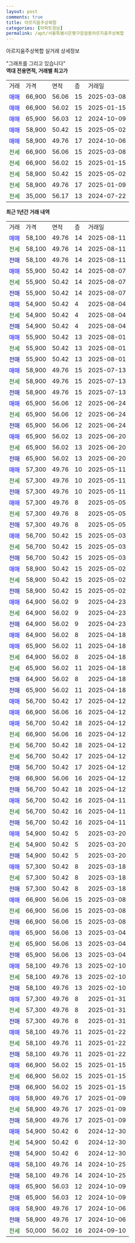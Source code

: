 ```yaml
---
layout: post
comments: true
title: 아르지움주상복합
categories: [아파트정보]
permalink: /apt/서울특별시은평구응암동아르지움주상복합
---
```


아르지움주상복합 실거래 상세정보

<script type="text/javascript">
  google.charts.load('current', {'packages':['line', 'corechart']});
  google.charts.setOnLoadCallback(drawChart);

  function drawChart() {
    var data = new google.visualization.DataTable();
    data.addColumn('date', '거래일');
    data.addColumn('number', "매매");
    data.addColumn('number', "전세");
    data.addColumn('number', "전매");

    data.addRows([[new Date(Date.parse("2025-08-11")), 58100, null, null], [new Date(Date.parse("2025-08-11")), null, 58100, null], [new Date(Date.parse("2025-08-11")), null, null, 58100], [new Date(Date.parse("2025-08-07")), 55900, null, null], [new Date(Date.parse("2025-08-07")), null, 55900, null], [new Date(Date.parse("2025-08-07")), null, null, 55900], [new Date(Date.parse("2025-08-04")), 54900, null, null], [new Date(Date.parse("2025-08-04")), null, 54900, null], [new Date(Date.parse("2025-08-04")), null, null, 54900], [new Date(Date.parse("2025-08-01")), 55900, null, null], [new Date(Date.parse("2025-08-01")), null, 55900, null], [new Date(Date.parse("2025-08-01")), null, null, 55900], [new Date(Date.parse("2025-07-13")), 58900, null, null], [new Date(Date.parse("2025-07-13")), null, 58900, null], [new Date(Date.parse("2025-07-13")), null, null, 58900], [new Date(Date.parse("2025-06-24")), 65900, null, null], [new Date(Date.parse("2025-06-24")), null, 65900, null], [new Date(Date.parse("2025-06-24")), null, null, 65900], [new Date(Date.parse("2025-06-20")), 65900, null, null], [new Date(Date.parse("2025-06-20")), null, 65900, null], [new Date(Date.parse("2025-06-20")), null, null, 65900], [new Date(Date.parse("2025-05-11")), 57300, null, null], [new Date(Date.parse("2025-05-11")), null, 57300, null], [new Date(Date.parse("2025-05-11")), null, null, 57300], [new Date(Date.parse("2025-05-05")), 57300, null, null], [new Date(Date.parse("2025-05-05")), null, 57300, null], [new Date(Date.parse("2025-05-05")), null, null, 57300], [new Date(Date.parse("2025-05-03")), 56700, null, null], [new Date(Date.parse("2025-05-03")), null, 56700, null], [new Date(Date.parse("2025-05-03")), null, null, 56700], [new Date(Date.parse("2025-05-02")), 58900, null, null], [new Date(Date.parse("2025-05-02")), null, 58900, null], [new Date(Date.parse("2025-05-02")), null, null, 58900], [new Date(Date.parse("2025-04-23")), 64900, null, null], [new Date(Date.parse("2025-04-23")), null, 64900, null], [new Date(Date.parse("2025-04-23")), null, null, 64900], [new Date(Date.parse("2025-04-18")), 64900, null, null], [new Date(Date.parse("2025-04-18")), 65900, null, null], [new Date(Date.parse("2025-04-18")), null, 64900, null], [new Date(Date.parse("2025-04-18")), null, 65900, null], [new Date(Date.parse("2025-04-18")), null, null, 64900], [new Date(Date.parse("2025-04-18")), null, null, 65900], [new Date(Date.parse("2025-04-12")), 56700, null, null], [new Date(Date.parse("2025-04-12")), 66900, null, null], [new Date(Date.parse("2025-04-12")), 56700, null, null], [new Date(Date.parse("2025-04-12")), null, 66900, null], [new Date(Date.parse("2025-04-12")), null, 56700, null], [new Date(Date.parse("2025-04-12")), null, 56700, null], [new Date(Date.parse("2025-04-12")), null, null, 56700], [new Date(Date.parse("2025-04-12")), null, null, 66900], [new Date(Date.parse("2025-04-12")), null, null, 56700], [new Date(Date.parse("2025-04-11")), 56700, null, null], [new Date(Date.parse("2025-04-11")), null, 56700, null], [new Date(Date.parse("2025-04-11")), null, null, 56700], [new Date(Date.parse("2025-03-20")), 54900, null, null], [new Date(Date.parse("2025-03-20")), null, 54900, null], [new Date(Date.parse("2025-03-20")), null, null, 54900], [new Date(Date.parse("2025-03-18")), 57300, null, null], [new Date(Date.parse("2025-03-18")), null, 57300, null], [new Date(Date.parse("2025-03-18")), null, null, 57300], [new Date(Date.parse("2025-03-08")), 66900, null, null], [new Date(Date.parse("2025-03-08")), null, 66900, null], [new Date(Date.parse("2025-03-08")), null, null, 66900], [new Date(Date.parse("2025-03-04")), 65900, null, null], [new Date(Date.parse("2025-03-04")), null, 65900, null], [new Date(Date.parse("2025-03-04")), null, null, 65900], [new Date(Date.parse("2025-02-10")), 58100, null, null], [new Date(Date.parse("2025-02-10")), null, 58100, null], [new Date(Date.parse("2025-02-10")), null, null, 58100], [new Date(Date.parse("2025-01-31")), 57300, null, null], [new Date(Date.parse("2025-01-31")), null, 57300, null], [new Date(Date.parse("2025-01-31")), null, null, 57300], [new Date(Date.parse("2025-01-22")), 58100, null, null], [new Date(Date.parse("2025-01-22")), null, 58100, null], [new Date(Date.parse("2025-01-22")), null, null, 58100], [new Date(Date.parse("2025-01-15")), 66900, null, null], [new Date(Date.parse("2025-01-15")), null, 66900, null], [new Date(Date.parse("2025-01-15")), null, null, 66900], [new Date(Date.parse("2025-01-09")), 58900, null, null], [new Date(Date.parse("2025-01-09")), null, 58900, null], [new Date(Date.parse("2025-01-09")), null, null, 58900], [new Date(Date.parse("2024-12-30")), 54900, null, null], [new Date(Date.parse("2024-12-30")), null, 54900, null], [new Date(Date.parse("2024-12-30")), null, null, 54900], [new Date(Date.parse("2024-10-25")), 58100, null, null], [new Date(Date.parse("2024-10-25")), null, null, 58100], [new Date(Date.parse("2024-10-09")), 65900, null, null], [new Date(Date.parse("2024-10-09")), null, null, 65900], [new Date(Date.parse("2024-10-06")), 58900, null, null], [new Date(Date.parse("2024-10-06")), null, null, 58900], [new Date(Date.parse("2024-09-10")), null, 50000, null]]);

    var options = {
      hAxis: {
        format: 'yyyy/MM/dd'
      },    
      lineWidth: 0,
      pointsVisible: true,    
      title: '최근 1년간 유형별 실거래가 분포',
      legend: { position: 'bottom' }
    };

    var formatter = new google.visualization.NumberFormat({pattern:'###,###'} );
    formatter.format(data, 1);
    formatter.format(data, 2);
    
    setTimeout(function() {
        var chart = new google.visualization.LineChart(document.getElementById('columnchart_material'));
        chart.draw(data, (options));
        document.getElementById('loading').style.display = 'none';
    }, 200);
  }
</script>


<div id="loading" style="z-index:20; display: block; margin-left: 0px">"그래프를 그리고 있습니다"</div>
<div id="columnchart_material" style="width: 95%; margin-left: 0px; display: block"></div>
<!-- contents start -->
<b>역대 전용면적, 거래별 최고가</b>
<table class="sortable">
    <tr>
      <td>거래</td>
      <td>가격</td>
      <td>면적</td>
      <td>층</td>
      <td>거래일</td>
    </tr>
        <tr>
          <td><a style="color: blue">매매</a></td>
          <td>66,900</td>
          <td>56.06</td>
          <td>15</td>
          <td>2025-03-08</td>
        </tr>            <tr>
          <td><a style="color: blue">매매</a></td>
          <td>66,900</td>
          <td>56.02</td>
          <td>15</td>
          <td>2025-01-15</td>
        </tr>            <tr>
          <td><a style="color: blue">매매</a></td>
          <td>65,900</td>
          <td>56.03</td>
          <td>12</td>
          <td>2024-10-09</td>
        </tr>            <tr>
          <td><a style="color: blue">매매</a></td>
          <td>58,900</td>
          <td>50.42</td>
          <td>15</td>
          <td>2025-05-02</td>
        </tr>            <tr>
          <td><a style="color: blue">매매</a></td>
          <td>58,900</td>
          <td>49.76</td>
          <td>17</td>
          <td>2024-10-06</td>
        </tr>        
        <tr>
              <td><a style="color: darkgreen">전세</a></td>
              <td>66,900</td>
              <td>56.06</td>
              <td>15</td>
              <td>2025-03-08</td>
            </tr>            <tr>
              <td><a style="color: darkgreen">전세</a></td>
              <td>66,900</td>
              <td>56.02</td>
              <td>15</td>
              <td>2025-01-15</td>
            </tr>            <tr>
              <td><a style="color: darkgreen">전세</a></td>
              <td>58,900</td>
              <td>50.42</td>
              <td>15</td>
              <td>2025-05-02</td>
            </tr>            <tr>
              <td><a style="color: darkgreen">전세</a></td>
              <td>58,900</td>
              <td>49.76</td>
              <td>17</td>
              <td>2025-01-09</td>
            </tr>            <tr>
              <td><a style="color: darkgreen">전세</a></td>
              <td>35,000</td>
              <td>56.17</td>
              <td>13</td>
              <td>2024-07-22</td>
            </tr>        
    
</table>

<b>최근 1년간 거래 내역</b>

<table class="sortable">
    <tr>
      <td>거래</td>
      <td>가격</td>
      <td>면적</td>
      <td>층</td>
      <td>거래일</td>
    </tr>
    <tr>
      <td><a style="color: blue">매매</a></td>
      <td>58,100</td>
      <td>49.76</td>
      <td>14</td>
      <td>2025-08-11</td>
    </tr>          <tr>
      <td><a style="color: darkgreen">전세</a></td>
      <td>58,100</td>
      <td>49.76</td>
      <td>14</td>
      <td>2025-08-11</td>
    </tr>          <tr>
      <td><a style="color: darkblue">전매</a></td>
      <td>58,100</td>
      <td>49.76</td>
      <td>14</td>
      <td>2025-08-11</td>
    </tr>          <tr>
      <td><a style="color: blue">매매</a></td>
      <td>55,900</td>
      <td>50.42</td>
      <td>14</td>
      <td>2025-08-07</td>
    </tr>          <tr>
      <td><a style="color: darkgreen">전세</a></td>
      <td>55,900</td>
      <td>50.42</td>
      <td>14</td>
      <td>2025-08-07</td>
    </tr>          <tr>
      <td><a style="color: darkblue">전매</a></td>
      <td>55,900</td>
      <td>50.42</td>
      <td>14</td>
      <td>2025-08-07</td>
    </tr>          <tr>
      <td><a style="color: blue">매매</a></td>
      <td>54,900</td>
      <td>50.42</td>
      <td>4</td>
      <td>2025-08-04</td>
    </tr>          <tr>
      <td><a style="color: darkgreen">전세</a></td>
      <td>54,900</td>
      <td>50.42</td>
      <td>4</td>
      <td>2025-08-04</td>
    </tr>          <tr>
      <td><a style="color: darkblue">전매</a></td>
      <td>54,900</td>
      <td>50.42</td>
      <td>4</td>
      <td>2025-08-04</td>
    </tr>          <tr>
      <td><a style="color: blue">매매</a></td>
      <td>55,900</td>
      <td>50.42</td>
      <td>13</td>
      <td>2025-08-01</td>
    </tr>          <tr>
      <td><a style="color: darkgreen">전세</a></td>
      <td>55,900</td>
      <td>50.42</td>
      <td>13</td>
      <td>2025-08-01</td>
    </tr>          <tr>
      <td><a style="color: darkblue">전매</a></td>
      <td>55,900</td>
      <td>50.42</td>
      <td>13</td>
      <td>2025-08-01</td>
    </tr>          <tr>
      <td><a style="color: blue">매매</a></td>
      <td>58,900</td>
      <td>49.76</td>
      <td>15</td>
      <td>2025-07-13</td>
    </tr>          <tr>
      <td><a style="color: darkgreen">전세</a></td>
      <td>58,900</td>
      <td>49.76</td>
      <td>15</td>
      <td>2025-07-13</td>
    </tr>          <tr>
      <td><a style="color: darkblue">전매</a></td>
      <td>58,900</td>
      <td>49.76</td>
      <td>15</td>
      <td>2025-07-13</td>
    </tr>          <tr>
      <td><a style="color: blue">매매</a></td>
      <td>65,900</td>
      <td>56.06</td>
      <td>12</td>
      <td>2025-06-24</td>
    </tr>          <tr>
      <td><a style="color: darkgreen">전세</a></td>
      <td>65,900</td>
      <td>56.06</td>
      <td>12</td>
      <td>2025-06-24</td>
    </tr>          <tr>
      <td><a style="color: darkblue">전매</a></td>
      <td>65,900</td>
      <td>56.06</td>
      <td>12</td>
      <td>2025-06-24</td>
    </tr>          <tr>
      <td><a style="color: blue">매매</a></td>
      <td>65,900</td>
      <td>56.02</td>
      <td>13</td>
      <td>2025-06-20</td>
    </tr>          <tr>
      <td><a style="color: darkgreen">전세</a></td>
      <td>65,900</td>
      <td>56.02</td>
      <td>13</td>
      <td>2025-06-20</td>
    </tr>          <tr>
      <td><a style="color: darkblue">전매</a></td>
      <td>65,900</td>
      <td>56.02</td>
      <td>13</td>
      <td>2025-06-20</td>
    </tr>          <tr>
      <td><a style="color: blue">매매</a></td>
      <td>57,300</td>
      <td>49.76</td>
      <td>10</td>
      <td>2025-05-11</td>
    </tr>          <tr>
      <td><a style="color: darkgreen">전세</a></td>
      <td>57,300</td>
      <td>49.76</td>
      <td>10</td>
      <td>2025-05-11</td>
    </tr>          <tr>
      <td><a style="color: darkblue">전매</a></td>
      <td>57,300</td>
      <td>49.76</td>
      <td>10</td>
      <td>2025-05-11</td>
    </tr>          <tr>
      <td><a style="color: blue">매매</a></td>
      <td>57,300</td>
      <td>49.76</td>
      <td>8</td>
      <td>2025-05-05</td>
    </tr>          <tr>
      <td><a style="color: darkgreen">전세</a></td>
      <td>57,300</td>
      <td>49.76</td>
      <td>8</td>
      <td>2025-05-05</td>
    </tr>          <tr>
      <td><a style="color: darkblue">전매</a></td>
      <td>57,300</td>
      <td>49.76</td>
      <td>8</td>
      <td>2025-05-05</td>
    </tr>          <tr>
      <td><a style="color: blue">매매</a></td>
      <td>56,700</td>
      <td>50.42</td>
      <td>15</td>
      <td>2025-05-03</td>
    </tr>          <tr>
      <td><a style="color: darkgreen">전세</a></td>
      <td>56,700</td>
      <td>50.42</td>
      <td>15</td>
      <td>2025-05-03</td>
    </tr>          <tr>
      <td><a style="color: darkblue">전매</a></td>
      <td>56,700</td>
      <td>50.42</td>
      <td>15</td>
      <td>2025-05-03</td>
    </tr>          <tr>
      <td><a style="color: blue">매매</a></td>
      <td>58,900</td>
      <td>50.42</td>
      <td>15</td>
      <td>2025-05-02</td>
    </tr>          <tr>
      <td><a style="color: darkgreen">전세</a></td>
      <td>58,900</td>
      <td>50.42</td>
      <td>15</td>
      <td>2025-05-02</td>
    </tr>          <tr>
      <td><a style="color: darkblue">전매</a></td>
      <td>58,900</td>
      <td>50.42</td>
      <td>15</td>
      <td>2025-05-02</td>
    </tr>          <tr>
      <td><a style="color: blue">매매</a></td>
      <td>64,900</td>
      <td>56.02</td>
      <td>9</td>
      <td>2025-04-23</td>
    </tr>          <tr>
      <td><a style="color: darkgreen">전세</a></td>
      <td>64,900</td>
      <td>56.02</td>
      <td>9</td>
      <td>2025-04-23</td>
    </tr>          <tr>
      <td><a style="color: darkblue">전매</a></td>
      <td>64,900</td>
      <td>56.02</td>
      <td>9</td>
      <td>2025-04-23</td>
    </tr>          <tr>
      <td><a style="color: blue">매매</a></td>
      <td>64,900</td>
      <td>56.02</td>
      <td>8</td>
      <td>2025-04-18</td>
    </tr>          <tr>
      <td><a style="color: blue">매매</a></td>
      <td>65,900</td>
      <td>56.02</td>
      <td>11</td>
      <td>2025-04-18</td>
    </tr>          <tr>
      <td><a style="color: darkgreen">전세</a></td>
      <td>64,900</td>
      <td>56.02</td>
      <td>8</td>
      <td>2025-04-18</td>
    </tr>          <tr>
      <td><a style="color: darkgreen">전세</a></td>
      <td>65,900</td>
      <td>56.02</td>
      <td>11</td>
      <td>2025-04-18</td>
    </tr>          <tr>
      <td><a style="color: darkblue">전매</a></td>
      <td>64,900</td>
      <td>56.02</td>
      <td>8</td>
      <td>2025-04-18</td>
    </tr>          <tr>
      <td><a style="color: darkblue">전매</a></td>
      <td>65,900</td>
      <td>56.02</td>
      <td>11</td>
      <td>2025-04-18</td>
    </tr>          <tr>
      <td><a style="color: blue">매매</a></td>
      <td>56,700</td>
      <td>50.42</td>
      <td>17</td>
      <td>2025-04-12</td>
    </tr>          <tr>
      <td><a style="color: blue">매매</a></td>
      <td>66,900</td>
      <td>56.06</td>
      <td>16</td>
      <td>2025-04-12</td>
    </tr>          <tr>
      <td><a style="color: blue">매매</a></td>
      <td>56,700</td>
      <td>50.42</td>
      <td>18</td>
      <td>2025-04-12</td>
    </tr>          <tr>
      <td><a style="color: darkgreen">전세</a></td>
      <td>66,900</td>
      <td>56.06</td>
      <td>16</td>
      <td>2025-04-12</td>
    </tr>          <tr>
      <td><a style="color: darkgreen">전세</a></td>
      <td>56,700</td>
      <td>50.42</td>
      <td>18</td>
      <td>2025-04-12</td>
    </tr>          <tr>
      <td><a style="color: darkgreen">전세</a></td>
      <td>56,700</td>
      <td>50.42</td>
      <td>17</td>
      <td>2025-04-12</td>
    </tr>          <tr>
      <td><a style="color: darkblue">전매</a></td>
      <td>56,700</td>
      <td>50.42</td>
      <td>17</td>
      <td>2025-04-12</td>
    </tr>          <tr>
      <td><a style="color: darkblue">전매</a></td>
      <td>66,900</td>
      <td>56.06</td>
      <td>16</td>
      <td>2025-04-12</td>
    </tr>          <tr>
      <td><a style="color: darkblue">전매</a></td>
      <td>56,700</td>
      <td>50.42</td>
      <td>18</td>
      <td>2025-04-12</td>
    </tr>          <tr>
      <td><a style="color: blue">매매</a></td>
      <td>56,700</td>
      <td>50.42</td>
      <td>16</td>
      <td>2025-04-11</td>
    </tr>          <tr>
      <td><a style="color: darkgreen">전세</a></td>
      <td>56,700</td>
      <td>50.42</td>
      <td>16</td>
      <td>2025-04-11</td>
    </tr>          <tr>
      <td><a style="color: darkblue">전매</a></td>
      <td>56,700</td>
      <td>50.42</td>
      <td>16</td>
      <td>2025-04-11</td>
    </tr>          <tr>
      <td><a style="color: blue">매매</a></td>
      <td>54,900</td>
      <td>50.42</td>
      <td>5</td>
      <td>2025-03-20</td>
    </tr>          <tr>
      <td><a style="color: darkgreen">전세</a></td>
      <td>54,900</td>
      <td>50.42</td>
      <td>5</td>
      <td>2025-03-20</td>
    </tr>          <tr>
      <td><a style="color: darkblue">전매</a></td>
      <td>54,900</td>
      <td>50.42</td>
      <td>5</td>
      <td>2025-03-20</td>
    </tr>          <tr>
      <td><a style="color: blue">매매</a></td>
      <td>57,300</td>
      <td>50.42</td>
      <td>8</td>
      <td>2025-03-18</td>
    </tr>          <tr>
      <td><a style="color: darkgreen">전세</a></td>
      <td>57,300</td>
      <td>50.42</td>
      <td>8</td>
      <td>2025-03-18</td>
    </tr>          <tr>
      <td><a style="color: darkblue">전매</a></td>
      <td>57,300</td>
      <td>50.42</td>
      <td>8</td>
      <td>2025-03-18</td>
    </tr>          <tr>
      <td><a style="color: blue">매매</a></td>
      <td>66,900</td>
      <td>56.06</td>
      <td>15</td>
      <td>2025-03-08</td>
    </tr>          <tr>
      <td><a style="color: darkgreen">전세</a></td>
      <td>66,900</td>
      <td>56.06</td>
      <td>15</td>
      <td>2025-03-08</td>
    </tr>          <tr>
      <td><a style="color: darkblue">전매</a></td>
      <td>66,900</td>
      <td>56.06</td>
      <td>15</td>
      <td>2025-03-08</td>
    </tr>          <tr>
      <td><a style="color: blue">매매</a></td>
      <td>65,900</td>
      <td>56.06</td>
      <td>13</td>
      <td>2025-03-04</td>
    </tr>          <tr>
      <td><a style="color: darkgreen">전세</a></td>
      <td>65,900</td>
      <td>56.06</td>
      <td>13</td>
      <td>2025-03-04</td>
    </tr>          <tr>
      <td><a style="color: darkblue">전매</a></td>
      <td>65,900</td>
      <td>56.06</td>
      <td>13</td>
      <td>2025-03-04</td>
    </tr>          <tr>
      <td><a style="color: blue">매매</a></td>
      <td>58,100</td>
      <td>49.76</td>
      <td>13</td>
      <td>2025-02-10</td>
    </tr>          <tr>
      <td><a style="color: darkgreen">전세</a></td>
      <td>58,100</td>
      <td>49.76</td>
      <td>13</td>
      <td>2025-02-10</td>
    </tr>          <tr>
      <td><a style="color: darkblue">전매</a></td>
      <td>58,100</td>
      <td>49.76</td>
      <td>13</td>
      <td>2025-02-10</td>
    </tr>          <tr>
      <td><a style="color: blue">매매</a></td>
      <td>57,300</td>
      <td>49.76</td>
      <td>8</td>
      <td>2025-01-31</td>
    </tr>          <tr>
      <td><a style="color: darkgreen">전세</a></td>
      <td>57,300</td>
      <td>49.76</td>
      <td>8</td>
      <td>2025-01-31</td>
    </tr>          <tr>
      <td><a style="color: darkblue">전매</a></td>
      <td>57,300</td>
      <td>49.76</td>
      <td>8</td>
      <td>2025-01-31</td>
    </tr>          <tr>
      <td><a style="color: blue">매매</a></td>
      <td>58,100</td>
      <td>49.76</td>
      <td>11</td>
      <td>2025-01-22</td>
    </tr>          <tr>
      <td><a style="color: darkgreen">전세</a></td>
      <td>58,100</td>
      <td>49.76</td>
      <td>11</td>
      <td>2025-01-22</td>
    </tr>          <tr>
      <td><a style="color: darkblue">전매</a></td>
      <td>58,100</td>
      <td>49.76</td>
      <td>11</td>
      <td>2025-01-22</td>
    </tr>          <tr>
      <td><a style="color: blue">매매</a></td>
      <td>66,900</td>
      <td>56.02</td>
      <td>15</td>
      <td>2025-01-15</td>
    </tr>          <tr>
      <td><a style="color: darkgreen">전세</a></td>
      <td>66,900</td>
      <td>56.02</td>
      <td>15</td>
      <td>2025-01-15</td>
    </tr>          <tr>
      <td><a style="color: darkblue">전매</a></td>
      <td>66,900</td>
      <td>56.02</td>
      <td>15</td>
      <td>2025-01-15</td>
    </tr>          <tr>
      <td><a style="color: blue">매매</a></td>
      <td>58,900</td>
      <td>49.76</td>
      <td>17</td>
      <td>2025-01-09</td>
    </tr>          <tr>
      <td><a style="color: darkgreen">전세</a></td>
      <td>58,900</td>
      <td>49.76</td>
      <td>17</td>
      <td>2025-01-09</td>
    </tr>          <tr>
      <td><a style="color: darkblue">전매</a></td>
      <td>58,900</td>
      <td>49.76</td>
      <td>17</td>
      <td>2025-01-09</td>
    </tr>          <tr>
      <td><a style="color: blue">매매</a></td>
      <td>54,900</td>
      <td>50.42</td>
      <td>6</td>
      <td>2024-12-30</td>
    </tr>          <tr>
      <td><a style="color: darkgreen">전세</a></td>
      <td>54,900</td>
      <td>50.42</td>
      <td>6</td>
      <td>2024-12-30</td>
    </tr>          <tr>
      <td><a style="color: darkblue">전매</a></td>
      <td>54,900</td>
      <td>50.42</td>
      <td>6</td>
      <td>2024-12-30</td>
    </tr>          <tr>
      <td><a style="color: blue">매매</a></td>
      <td>58,100</td>
      <td>49.76</td>
      <td>14</td>
      <td>2024-10-25</td>
    </tr>          <tr>
      <td><a style="color: darkblue">전매</a></td>
      <td>58,100</td>
      <td>49.76</td>
      <td>14</td>
      <td>2024-10-25</td>
    </tr>          <tr>
      <td><a style="color: blue">매매</a></td>
      <td>65,900</td>
      <td>56.03</td>
      <td>12</td>
      <td>2024-10-09</td>
    </tr>          <tr>
      <td><a style="color: darkblue">전매</a></td>
      <td>65,900</td>
      <td>56.03</td>
      <td>12</td>
      <td>2024-10-09</td>
    </tr>          <tr>
      <td><a style="color: blue">매매</a></td>
      <td>58,900</td>
      <td>49.76</td>
      <td>17</td>
      <td>2024-10-06</td>
    </tr>          <tr>
      <td><a style="color: darkblue">전매</a></td>
      <td>58,900</td>
      <td>49.76</td>
      <td>17</td>
      <td>2024-10-06</td>
    </tr>          <tr>
      <td><a style="color: darkgreen">전세</a></td>
      <td>50,000</td>
      <td>56.02</td>
      <td>16</td>
      <td>2024-09-10</td>
    </tr>      </table>
<!-- contents end -->    

